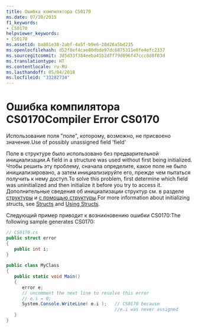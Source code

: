 ```yaml
---
title: Ошибка компилятора CS0170
ms.date: 07/20/2015
f1_keywords:
- CS0170
helpviewer_keywords:
- CS0170
ms.assetid: ba881e38-2abf-4a5f-b9e6-28d26a5bd235
ms.openlocfilehash: d52f8ef4cae80dbde97dc6875311e0fe4efc2337
ms.sourcegitcommit: 3d5d33f384eeba41b2dff79d096f47ccc8d8f03d
ms.translationtype: HT
ms.contentlocale: ru-RU
ms.lasthandoff: 05/04/2018
ms.locfileid: "33282734"
---
```

# <a name="compiler-error-cs0170"></a><span data-ttu-id="dea82-102">Ошибка компилятора CS0170</span><span class="sxs-lookup"><span data-stu-id="dea82-102">Compiler Error CS0170</span></span>
<span data-ttu-id="dea82-103">Использование поля "поле", которому, возможно, не присвоено значение.</span><span class="sxs-lookup"><span data-stu-id="dea82-103">Use of possibly unassigned field 'field'</span></span>  
  
 <span data-ttu-id="dea82-104">Поле в структуре было использовано без предварительной инициализации.</span><span class="sxs-lookup"><span data-stu-id="dea82-104">A field in a structure was used without first being initialized.</span></span> <span data-ttu-id="dea82-105">Чтобы решить эту проблему, сначала определите, какое поле не было инициализировано, а затем инициализируйте его, прежде чем пытаться получить к нему доступ.</span><span class="sxs-lookup"><span data-stu-id="dea82-105">To solve this problem, first determine which field was uninitialized and then initialize it before you try to access it.</span></span> <span data-ttu-id="dea82-106">Дополнительные сведения об инициализации структур см. в разделе [структуры](../../csharp/programming-guide/classes-and-structs/structs.md) и [с помощью структуры](../../csharp/programming-guide/classes-and-structs/using-structs.md).</span><span class="sxs-lookup"><span data-stu-id="dea82-106">For more information about initializing structs, see [Structs](../../csharp/programming-guide/classes-and-structs/structs.md) and [Using Structs](../../csharp/programming-guide/classes-and-structs/using-structs.md).</span></span>  
  
 <span data-ttu-id="dea82-107">Следующий пример приводит к возникновению ошибки CS0170:</span><span class="sxs-lookup"><span data-stu-id="dea82-107">The following sample generates CS0170:</span></span>  
  
```csharp  
// CS0170.cs  
public struct error  
{  
   public int i;  
}  
  
public class MyClass  
{  
   public static void Main()  
   {  
      error e;  
      // uncomment the next line to resolve this error  
      // e.i = 0;  
      System.Console.WriteLine( e.i );   // CS0170 because   
                                         //e.i was never assigned  
   }  
}  
```
